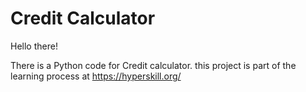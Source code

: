# Credit Calculator


Hello there!

There is a Python code for Credit calculator. this project is part of the learning process at https://hyperskill.org/
